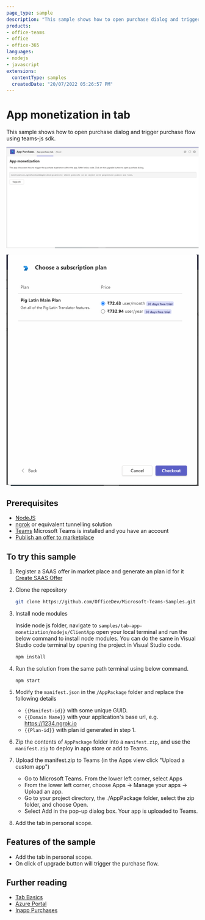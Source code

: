 ```yaml
---
page_type: sample
description: "This sample shows how to open purchase dialog and trigger purchase flow using teams-js sdk"
products:
- office-teams
- office
- office-365
languages:
- nodejs
- javascript
extensions:
  contentType: samples
  createdDate: "20/07/2022 05:26:57 PM"
---
```


# App monetization in tab

This sample shows how to open purchase dialog and trigger purchase flow using teams-js sdk.

![tab page](Images/tabPage.png)

![triggered purchase popup](Images/purchasePopup.png)

## Prerequisites

- [NodeJS](https://nodejs.org/en/)
- [ngrok](https://ngrok.com/) or equivalent tunnelling solution
- [Teams](https://teams.microsoft.com) Microsoft Teams is installed and you have an account
- [Publish an offer to marketplace](https://docs.microsoft.com/en-us/microsoftteams/platform/concepts/deploy-and-publish/appsource/prepare/include-saas-offer)



## To try this sample

1) Register a SAAS offer in market place and generate an plan id for it [Create SAAS Offer](https://docs.microsoft.com/en-us/microsoftteams/platform/concepts/deploy-and-publish/appsource/prepare/include-saas-offer)

2) Clone the repository
   ```bash
   git clone https://github.com/OfficeDev/Microsoft-Teams-Samples.git
   ```
3) Install node modules

   Inside node js folder,  navigate to `samples/tab-app-monetization/nodejs/ClientApp` open your local terminal and run the below command to install node modules. You can do the same in Visual Studio code terminal by opening the project in Visual Studio code.

    ```bash
    npm install

4) Run the solution from the same path terminal using below command.

    ```
    npm start
    ```
5) Modify the `manifest.json` in the `/AppPackage` folder and replace the following details
   - `{{Manifest-id}}` with some unique GUID.
   - `{{Domain Name}}` with your application's base url, e.g. https://1234.ngrok.io
   - `{{Plan-id}}` with plan id generated in step 1.

6) Zip the contents of `AppPackage` folder into a `manifest.zip`, and use the `manifest.zip` to deploy in app store or add to Teams.
    
7) Upload the manifest.zip to Teams (in the Apps view click "Upload a custom app")
   - Go to Microsoft Teams. From the lower left corner, select Apps
   - From the lower left corner, choose Apps -> Manage your apps -> Upload an app.
   - Go to your project directory, the ./AppPackage folder, select the zip folder, and choose Open.
   - Select Add in the pop-up dialog box. Your app is uploaded to Teams.
   
8) Add the tab in personal scope.

## Features of the sample

- Add the tab in personal scope.
- On click of upgrade button will trigger the purchase flow.

## Further reading

- [Tab Basics](https://docs.microsoft.com/en-us/microsoftteams/platform/tabs/how-to/create-channel-group-tab?pivots=node-java-script)
- [Azure Portal](https://portal.azure.com)
- [Inapp Purchases](https://docs.microsoft.com/en-us/microsoftteams/platform/concepts/deploy-and-publish/appsource/prepare/in-app-purchase-flow)
